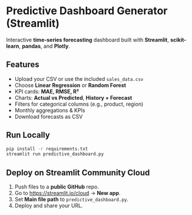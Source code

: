 
# Predictive Dashboard Generator (Streamlit)

Interactive **time-series forecasting** dashboard built with **Streamlit**, **scikit-learn**, **pandas**, and **Plotly**.

## Features
- Upload your CSV or use the included `sales_data.csv`
- Choose **Linear Regression** or **Random Forest**
- KPI cards: **MAE, RMSE, R²**
- Charts: **Actual vs Predicted**, **History + Forecast**
- Filters for categorical columns (e.g., product, region)
- Monthly aggregations & KPIs
- Download forecasts as CSV

## Run Locally
```bash
pip install -r requirements.txt
streamlit run predictive_dashboard.py
```

## Deploy on Streamlit Community Cloud
1. Push files to a **public GitHub** repo.
2. Go to https://streamlit.io/cloud → **New app**.
3. Set **Main file path** to `predictive_dashboard.py`.
4. Deploy and share your URL.
